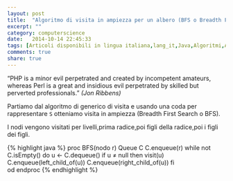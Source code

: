 ```yaml
---
layout: post
title:  "Algoritmo di visita in ampiezza per un albero (BFS o Breadth First Search)"
excerpt: ""
category: computerscience
date:   2014-10-14 22:45:33
tags: [Articoli disponibili in lingua italiana,lang_it,Java,Algoritmi,Alberi]
comments: true
share: true
---
```


﻿“PHP is a minor evil perpetrated and created by incompetent amateurs, whereas Perl is a great and insidious evil perpetrated by skilled but perverted professionals.”
*(Jon Ribbens)*

Partiamo dal algoritmo di generico di visita e usando una coda per rappresentare `S` otteniamo visita in ampiezza (Breadth First Search o BFS).

I nodi vengono visitati per livelli,prima radice,poi figli della radice,poi i figli dei figli.

{% highlight java %}
proc BFS(nodo r)
   Queue C
   C.enqueue(r)
   while not C.isEmpty() do 
       u ← C.dequeue()
       if u ≠ null then
           visit(u)
           C.enqueue(left_child_of(u))
           C.enqueue(right_child_of(u))
       fi	
   od
endproc 
{% endhighlight %}

